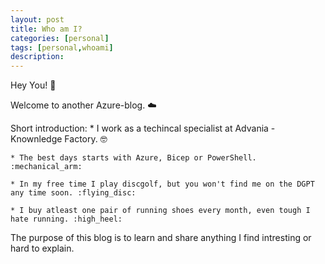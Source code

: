 ```yaml
---
layout: post
title: Who am I?
categories: [personal]
tags: [personal,whoami]
description:
---
```


Hey You! :wave:

Welcome to another Azure-blog. :cloud:

Short introduction:
    * I work as a techincal specialist at Advania - Knownledge Factory. :nerd_face:

    * The best days starts with Azure, Bicep or PowerShell. :mechanical_arm:

    * In my free time I play discgolf, but you won't find me on the DGPT any time soon. :flying_disc:

    * I buy atleast one pair of running shoes every month, even tough I hate running. :high_heel:

The purpose of this blog is to learn and share anything I find intresting or hard to explain.
